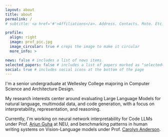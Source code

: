 ```yaml
---
layout: about
title: about
permalink: /
# subtitle: <a href='#'>Affiliations</a>. Address. Contacts. Moto. Etc.

profile:
  align: right
  image: prof_pic.jpg
  image_circular: true # crops the image to make it circular
  more_info: >

news: false # includes a list of news items
selected_papers: false # includes a list of papers marked as "selected={true}"
social: true # includes social icons at the bottom of the page
---
```


I'm a senior undergraduate at Wellesley College majoring in Computer Science and Architecture Design.

My research interests center around evaluating Large Language Models for natural language, multimodal data, and code generation, with a focus on interpretability, representation, and reasoning.

Currently, I'm working on neural network interpretability for Code LLMs under Prof. [Arjun Guha](https://www.khoury.northeastern.edu/home/arjunguha/main/home/) at NEU, and benchmarking patterns in human writing systems on Vision-Language models under Prof. [Carolyn Anderson](https://canders1.github.io).

